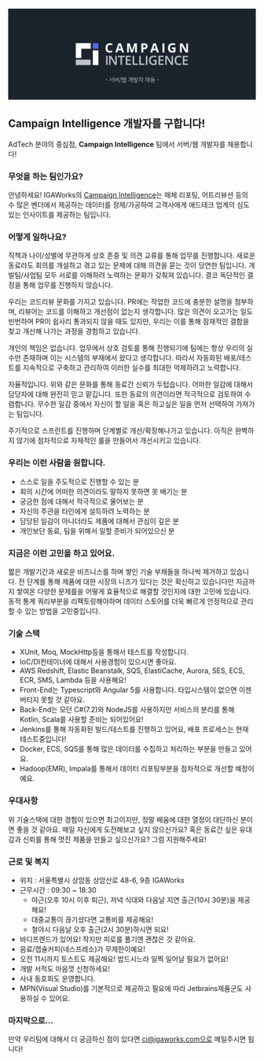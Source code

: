 ![title](images/title.png)

## Campaign Intelligence 개발자를 구합니다!

AdTech 분야의 중심점, **Campaign Intelligence** 팀에서 서버/웹 개발자를 채용합니다!

### 무엇을 하는 팀인가요?

안녕하세요! IGAWorks의 [Campaign Intelligence](https://c-intelligence.com/main)는 매체 리포팅, 어트리뷰션 등의 수 많은 벤더에서 제공하는 데이터를 정제/가공하여 고객사에게 애드테크 업계의 심도있는 인사이트를 제공하는 팀입니다. 

### 어떻게 일하나요?

직책과 나이/성별에 무관하게 상호 존중 및 의견 교류를 통해 업무를 진행합니다. 새로운 동료라도 회의를 개설하고 겪고 있는 문제에 대해 의견을 묻는 것이 당연한 팀입니다. 개발팀/사업팀 모두 서로를 이해하려 노력하는 문화가 갖춰져 있습니다. 결코 독단적인 결정을 통해 업무를 진행하지 않습니다.

우리는 코드리뷰 문화를 가지고 있습니다. PR에는 작업한 코드에 충분한 설명을 첨부하며, 리뷰어는 코드를 이해하고 개선점이 없는지 생각합니다. 많은 의견이 오고가는 일도 빈번하며 PR이 쉽사리 통과되지 않을 때도 있지만, 우리는 이를 통해 잠재적인 결함을 찾고 개선해 나가는 과정을 경험하고 있습니다.

개인의 책임은 없습니다. 업무에서 상호 검토를 통해 진행되기에 팀에는 항상 우리의 실수만 존재하며 이는 시스템의 부재에서 왔다고 생각합니다. 따라서 자동화된 배포/테스트를 지속적으로 구축하고 관리하여 이러한 실수를 최대한 억제하려고 노력합니다.

자율적입니다. 위와 같은 문화를 통해 동료간 신뢰가 두텁습니다. 어떠한 일감에 대해서 담당자에 대해 완전히 믿고 맡깁니다. 또한 동료의 의견이라면 적극적으로 검토하여 수렴합니다. 무수한 일감 중에서 자신이 할 일을 혹은 하고싶은 일을 먼저 선택하여 가져가는 팀입니다.

주기적으로 스프린트를 진행하며 단계별로 개선/확장해나가고 있습니다. 아직은 완벽하지 않기에 점차적으로 자체적인 룰을 만들어서 개선시키고 있습니다.

### 우리는 이런 사람을 원합니다.

- 스스로 일을 주도적으로 진행할 수 있는 분
- 회의 시간에 어떠한 의견이라도 말하지 못하면 못 배기는 분
- 궁금한 점에 대해서 적극적으로 물어보는 분
- 자신의 주관을 타인에게 설득하려 노력하는 분
- 담당된 일감이 아니더라도 제품에 대해서 관심이 깊은 분
- 개인보단 동료, 팀을 위해서 일할 준비가 되어있으신 분

### 지금은 이런 고민을 하고 있어요.

짧은 개발기간과 새로운 비즈니스를 하며 쌓인 기술 부채들을 하나씩 제거하고 있습니다. 전 단계를 통해 제품에 대한 시장의 니즈가 있다는 것은 확신하고 있습니다만 지금까지 쌓여온 다양한 문제를을 어떻게 효율적으로 해결할 것인지에 대한 고민에 있습니다. 동적 통계 쿼리부분을 리팩토링해야하며 데이터 스토어를 더욱 빠르게 안정적으로 관리할 수 있는 방법을 고민중입니다. 

### 기술 스택

- XUnit, Moq, MockHttp등을 통해서 테스트를 작성합니다.
- IoC/DI컨테이너에 대해서 사용경험이 있으시면 좋아요.
- AWS Redshift, Elastic Beanstalk, SQS, ElastiCache, Aurora, SES, ECS, ECR, SMS, Lambda 등을 사용해요!
- Front-End는 Typescript와 Angular 5를 사용합니다. 타입시스템이 없으면 이젠 버티지 못할 것 같아요.
- Back-End는 모던 C#(7.2)와 NodeJS를 사용하지만 서비스의 분리를 통해 Kotlin, Scala를 사용할 준비는 되어있어요!
- Jenkins를 통해 자동화된 빌드/테스트를 진행하고 있어요, 배포 프로세스는 현재 테스트중입니다!
- Docker, ECS, SQS를 통해 많은 데이터를 수집하고 처리하는 부분을 만들고 있어요.
- Hadoop(EMR), Impala를 통해서 데이터 리포팅부분을 점차적으로 개선할 예정이예요.

### 우대사항

위 기술스택에 대한 경험이 있으면 최고이지만, 정말 배움에 대한 열정이 대단하신 분이면 좋을 것 같아요. 매일 자신에게 도전해보고 싶지 않으신가요? 혹은 동료간 싶은 유대감과 신뢰를 통해 멋진 제품을 만들고 싶으신가요? 그럼 지원해주세요!

### 근로 및 복지

- 위치 : 서울특별시 상암동 상암산로 48-6, 9층 IGAWorks
- 근무시간 : 09:30 ~ 18:30
  - 야근(오후 10시 이후 퇴근), 저녁 식대와 다음날 지연 출근(10시 30분)을 제공해요!
  - 대중교통이 끊기셨다면 교통비를 제공해요!
  - 철야시 다음날 오후 출근(2시 30분)하시면 되요!
- 바디프렌드가 있어요! 작지만 피로를 풀기엔 괜찮은 것 같아요.
- 음료/캡슐커피(네스프레소)가 무제한이예요!
- 오전 11시까지 토스트도 제공해요! 밥드시느라 일찍 일어날 필요가 없어요!
- 개발 서적도 마음껏 신청하세요!
- 사내 동호회도 운영합니다.
- MPN(Visual Studio)를 기본적으로 제공하고 필요에 따라 Jetbrains제품군도 사용하실 수 있어요.

### 마지막으로...

만약 우리팀에 대해서 더 궁금하신 점이 있다면 ci@igaworks.com으로 메일주시면 됩니다!